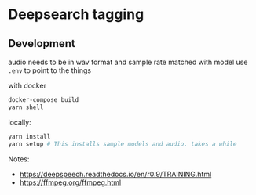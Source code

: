 # Deepsearch tagging

## Development

audio needs to be in wav format and sample rate matched with model
use `.env` to point to the things


with docker
```bash
docker-compose build
yarn shell
```

locally:

```bash
yarn install
yarn setup # This installs sample models and audio. takes a while
```

Notes:
- https://deepspeech.readthedocs.io/en/r0.9/TRAINING.html
- https://ffmpeg.org/ffmpeg.html

